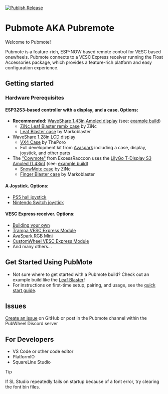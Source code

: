 [![Publish Release](https://github.com/contactsimonwilson/PubRemote/actions/workflows/release.yml/badge.svg)](https://github.com/contactsimonwilson/PubRemote/actions/workflows/release.yml)

# Pubmote AKA Pubremote

Welcome to Pubmote!

Pubmote is a feature-rich, ESP-NOW based remote control for VESC based onewheels. Pubmote connects to a VESC Express receiver running the Float Accessories package, which provides a feature-rich platform and easy configuration experience.

## Getting started

### Hardware Prerequisites

#### ESP32S3-based controller with a display, and a case. Options:
- **Recommended:** [WaveShare 1.43in Amoled display](https://www.waveshare.com/esp32-s3-touch-amoled-1.43.htm?sku=30106) (see: [example build](/docs/builds/leaf-blaster.md))
    - [ZiNc Leaf Blaster remix case](https://www.printables.com/model/1265591) by ZiNc
    - [Leaf Blaster case](https://www.printables.com/model/1191785) by Markoblaster
- [WaveShare 1.28in LCD display](https://www.waveshare.com/esp32-s3-touch-lcd-1.28.htm)
    - [VX4 Case](https://www.printables.com/model/835158-pubmote) by ThePoro
    - Full development kit from [Avaspark](https://avaspark.com/products/pubmote-dev-kit) including a case, display, joystick, and other parts
- The ["Cowmote"](https://cowpowersystems.com/product/1) from ExcessRaccoon uses the [LilyGo T-Display S3 Amoled (1.43in)](https://lilygo.cc/products/t-display-s3-amoled-1-64?variant=44507650556085) (see: [example build](/docs/builds/snowmote.md))
    - [SnowMote case](https://www.printables.com/model/1143449) by ZiNc
    - [Finger Blaster case](https://www.printables.com/model/1159060) by Markoblaster

#### A Joystick. Options:
- [PS5 hall joystick](https://www.aliexpress.us/item/3256806823053436.html)
- [Nintendo Switch joystick](https://vi.aliexpress.com/item/1005006746686389.html)

#### VESC Express receiver. Options:
- [Building your own](https://forum.esk8.news/t/79789/17)
- [Trampa VESC Express Module](https://trampaboards.com/vesc-express--p-34857.html)
- [AvaSpark RGB Mini](https://avaspark.com/products/avaspark-rgb-mini)
- [CustomWheel VESC Express Module](https://customwheel.shop/accesories/vesc-express-module-wifi-bt)
- And many others...

## Get Started Using PubMote

- Not sure where to get started with a Pubmote build? Check out an example build like the [Leaf Blaster](/docs/builds/leaf-blaster.md)!
- For instructions on first-time setup, pairing, and usage, see the [quick start guide](/docs/quick-start.md).

## Issues

[Create an issue](https://github.com/contactsimonwilson/PubRemote/) on GitHub or post in the Pubmote channel within the PubWheel Discord server

## For Developers

- VS Code or other code editor
- PlatformIO
- SquareLine Studio

> [!TIP]
> If SL Studio repeatedly fails on startup because of a font error, try clearing the font bin files.
